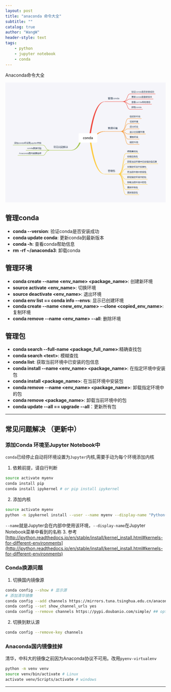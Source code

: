 ```yaml
---
layout: post
title: "anaconda 命令大全"
subtitle: ""
catalog: true
author: "WangW"
header-style: text
tags: 
    - python
    - jupyter notebook
    - conda
---
```


Anaconda命令大全<!--break-->

![目录图](/img/in-post/2019/conda.png)

## 管理conda
- **conda --version**: 验证conda是否安装成功
- **conda update conda**: 更新conda到最新版本
- **conda -h**: 查看conda帮助信息
- **rm -rf ~/anaconda3**: 卸载conda

## 管理环境
- **conda create --name \<env_name\> \<package_name\>**: 创建新环境
- **source activate \<env_name\>**: 切换环境
- **source deactivate \<env_name\>**: 退出环境
- **conda env list == conda info --envs**: 显示已创建环境
- **conda create --name \<new_env_name\> --clone \<copied_env_name\>**:复制环境
- **conda remove --name \<env_name\> --all**: 删除环境

## 管理包
- **conda search --full-name \<package_full_name\>**:精确查找包
- **conda search \<text\>**: 模糊查找
- **conda list**: 获取当前环境中已安装的包信息
- **conda install --name \<env_name\> \<package_name\>**: 在指定环境中安装包
- **conda install \<package_name\>**: 在当前环境中安装包
- **conda remove --name \<env_name\> \<package_name\>**: 卸载指定环境中的包
- **conda remove \<package_name\>**: 卸载当前环境中的包
- **conda update --all == upgrade --all**：更新所有包

---

## 常见问题解决 （更新中）
### 添加Conda 环境至Jupyter Notebook中
``conda``已经停止自动将环境设置为``Jupyter``内核,需要手动为每个环境添加内核
1. 依赖前提，请自行判断  
```bash
source activate myenv
conda install pip
conda install ipykernel # or pip install ipykernel
```
2. 添加内核  
```bash
source activate myenv
python -m ipykernel install --user --name myenv --display-name "Python(myenv)"
```
``--name``就是Jupyter会在内部中使用该环境，``--display-name``在Jupyter Notebook菜单中看到的名称
3. 参考  
[http://ipython.readthedocs.io/en/stable/install/kernel_install.html#kernels-for-different-environments](http://ipython.readthedocs.io/en/stable/install/kernel_install.html#kernels-for-different-environments)

### Conda换源问题
1. 切换国内镜像源
```bash
conda config --show # 显示源
# 添加清华镜像
conda config --add channels https://mirrors.tuna.tsinghua.edu.cn/anaconda/pkgs/free/ 
conda config --set show_channel_urls yes
conda config --remove channels https://pypi.doubanio.com/simple/ ## option
```
2. 切换到默认源
```bash
conda config --remove-key channels
```

### Anaconda国内镜像挂掉
清华，中科大的镜像之前因为Anaconda协议不可用。改用``pyenv-virtualenv``
```bash
python -m venv venv
source venv/bin/activate # Linux
activate venv/Scripts/activate # windows
```

---

